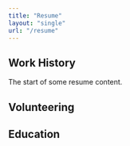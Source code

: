 ```yaml
---
title: "Resume"
layout: "single"
url: "/resume"
---
```


## Work History
The start of some resume content.

## Volunteering

## Education
